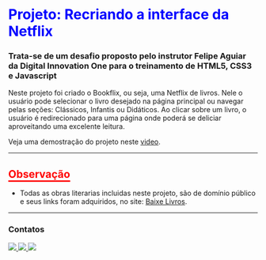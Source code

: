 <h1><span style="color: blue">Projeto: Recriando a interface da Netflix</span></h1>

### Trata-se de um desafio proposto pelo instrutor Felipe Aguiar da Digital Innovation One para o treinamento de HTML5, CSS3 e Javascript

Neste projeto foi criado o Bookflix, ou seja, uma Netflix de livros. Nele o usuário pode selecionar o livro desejado na página principal ou navegar pelas seções: Clássicos, Infantis ou Didáticos. Ao clicar sobre um livro, o usuário é redirecionado para uma página onde poderá se deliciar aproveitando uma excelente leitura.

Veja uma demostração do projeto neste [video](https://youtu.be/RfmggPMzG_s).

---
<h2><span style="color: red; border-bottom: solid">Observação</span></h2>

* Todas as obras literarias incluidas neste projeto, são de domínio público e seus links foram adquiridos, no site: [Baixe Livros](https://www.baixelivros.com.br/).

---
### Contatos

<div> 
  <a href="https://www.linkedin.com/in/paulo-toledo-0488b1174/" target="_blank">
    <img src="https://img.shields.io/badge/-LinkedIn-%230077B5?style=for-the-badge&logo=linkedin&logoColor=white" />
  </a> 
  <a href = "mailto:ptoledo.bsices@gmail.com" target="_blank" >
    <img src="https://img.shields.io/badge/Gmail-D14836?style=for-the-badge&logo=gmail&logoColor=white"/>
  </a>
  <a href = "mailto:paulodat.902522195@uniacademia.edu.br"  target="_blank" >
    <img src="https://img.shields.io/badge/Microsoft_Outlook-0078D4?style=for-the-badge&logo=microsoft-outlook&logoColor=white"/>
  </a>
</div>
